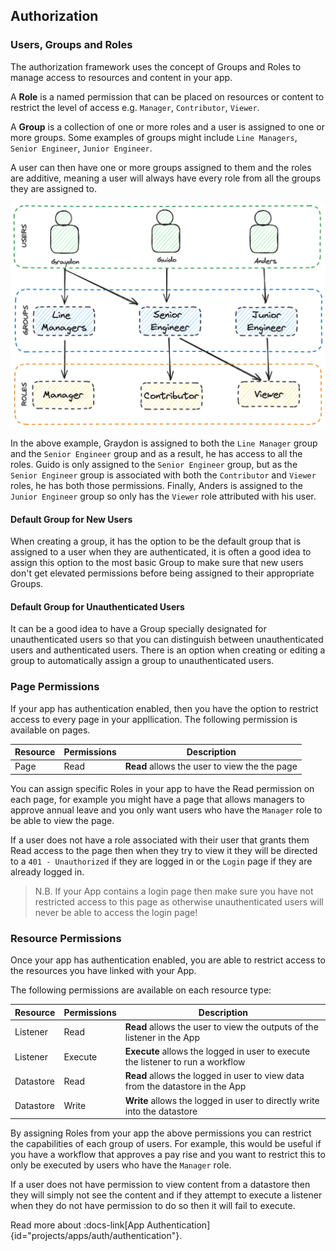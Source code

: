 ## Authorization

### Users, Groups and Roles

The authorization framework uses the concept of Groups and Roles to manage access to resources and content in your app.

A **Role** is a named permission that can be placed on resources or content to restrict the level of access e.g. `Manager`, `Contributor`, `Viewer`.

A **Group** is a collection of one or more roles and a user is assigned to one or more groups. Some examples of groups might include `Line Managers`, `Senior Engineer`, `Junior Engineer`.

A user can then have one or more groups assigned to them and the roles are additive, meaning a user will always have every role from all the groups they are assigned to.

![App Users, Groups and Roles Diagram](/src/assets/app_auth.png)

In the above example, Graydon is assigned to both the `Line Manager` group and the `Senior Engineer` group and as a result, he has access to all the roles.
Guido is only assigned to the `Senior Engineer` group, but as the `Senior Engineer` group is associated with both the `Contributor` and `Viewer` roles, he has both those permissions.
Finally, Anders is assigned to the `Junior Engineer` group so only has the `Viewer` role attributed with his user.

#### Default Group for New Users

When creating a group, it has the option to be the default group that is assigned to a user when they are authenticated, it is often a good idea to assign this option to the most basic Group to make sure that new users don't get elevated permissions before being assigned to their appropriate Groups.

#### Default Group for Unauthenticated Users

It can be a good idea to have a Group specially designated for unauthenticated users so that you can distinguish between unauthenticated users and authenticated users. There is an option when creating or editing a group to automatically assign a group to unauthenticated users.

### Page Permissions

If your app has authentication enabled, then you have the option to restrict access to every page in your appllication.
The following permission is available on pages.

| Resource | Permissions | Description |
| --- | --- | --- |
| Page | Read | **Read** allows the user to view the the page |

You can assign specific Roles in your app to have the Read permission on each page, for example you might have a page that allows managers to approve annual leave and you only want users who have the `Manager` role to be able to view the page. 

If a user does not have a role associated with their user that grants them Read access to the page then when they try to view it they will be directed to a `401 - Unauthorized` if they are logged in or the `Login` page if they are already logged in.

> N.B. If your App contains a login page then make sure you have not restricted access to this page as otherwise unauthenticated users will never be able to access the login page!

### Resource Permissions

Once your app has authentication enabled, you are able to restrict access to the resources you have linked with your App.

The following permissions are available on each resource type:

| Resource | Permissions | Description |
| --- | --- | --- |
| Listener | Read | **Read** allows the user to view the outputs of the listener in the App |
| Listener | Execute | **Execute** allows the logged in user to execute the listener to run a workflow |
| Datastore | Read | **Read** allows the logged in user to view data from the datastore in the App |
| Datastore | Write | **Write** allows the logged in user to directly write into the datastore | 

By assigning Roles from your app the above permissions you can restrict the capabilities of each group of users. For example, this would be useful if you have a workflow that approves a pay rise and you want to restrict this to only be executed by users who have the `Manager` role.

If a user does not have permission to view content from a datastore then they will simply not see the content and if they attempt to execute a listener when they do not have permission to do so then it will fail to execute.

Read more about :docs-link[App Authentication]{id="projects/apps/auth/authentication"}.
